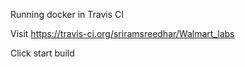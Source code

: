 Running docker in Travis CI

Visit 
https://travis-ci.org/sriramsreedhar/Walmart_labs 

Click start build
